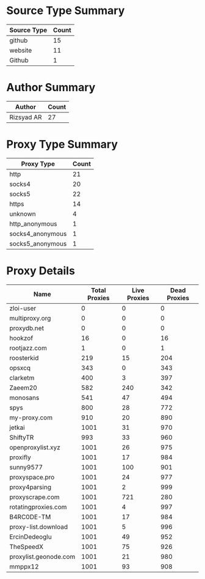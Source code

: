 # Source Type Summary

| Source Type | Count |
|-------------|-------|
| github | 15 |
| website | 11 |
| Github | 1 |


# Author Summary

| Author | Count |
|--------|-------|
| Rizsyad AR | 27 |


# Proxy Type Summary

| Proxy Type | Count |
|------------|-------|
| http | 21 |
| socks4 | 20 |
| socks5 | 22 |
| https | 14 |
| unknown | 4 |
| http_anonymous | 1 |
| socks4_anonymous | 1 |
| socks5_anonymous | 1 |


# Proxy Details

| Name | Total Proxies | Live Proxies | Dead Proxies |
|------|---------------|--------------|---------------|
| zloi-user | 0 | 0 | 0 |
| multiproxy.org | 0 | 0 | 0 |
| proxydb.net | 0 | 0 | 0 |
| hookzof | 16 | 0 | 16 |
| rootjazz.com | 1 | 0 | 1 |
| roosterkid | 219 | 15 | 204 |
| opsxcq | 343 | 0 | 343 |
| clarketm | 400 | 3 | 397 |
| Zaeem20 | 582 | 240 | 342 |
| monosans | 541 | 47 | 494 |
| spys | 800 | 28 | 772 |
| my-proxy.com | 910 | 20 | 890 |
| jetkai | 1001 | 31 | 970 |
| ShiftyTR | 993 | 33 | 960 |
| openproxylist.xyz | 1001 | 26 | 975 |
| proxifly | 1001 | 17 | 984 |
| sunny9577 | 1001 | 100 | 901 |
| proxyspace.pro | 1001 | 24 | 977 |
| proxy4parsing | 1001 | 2 | 999 |
| proxyscrape.com | 1001 | 721 | 280 |
| rotatingproxies.com | 1001 | 4 | 997 |
| B4RC0DE-TM | 1001 | 17 | 984 |
| proxy-list.download | 1001 | 5 | 996 |
| ErcinDedeoglu | 1001 | 49 | 952 |
| TheSpeedX | 1001 | 75 | 926 |
| proxylist.geonode.com | 1001 | 21 | 980 |
| mmppx12 | 1001 | 93 | 908 |
